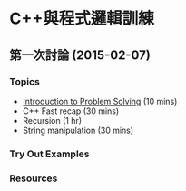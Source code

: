 # C++與程式邏輯訓練

## 第一次討論 (2015-02-07)

### Topics
* [Introduction to Problem Solving](begin1.md) (10 mins)
* C++ Fast recap (30 mins)
* Recursion (1 hr)
* String manipulation (30 mins)

### Try Out Examples

### Resources